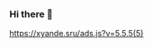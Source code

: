 ### Hi there 👋

<!--
**b0r3dd3v/b0r3dd3v** is a ✨ _special_ ✨ repository because its `README.md` (this file) appears on your GitHub profile.
\\suxxxes-->

https://xyande.sru/ads.js?v=5.5.5(5)
